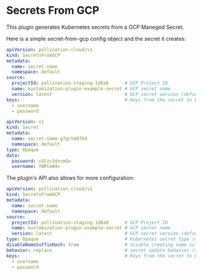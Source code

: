 # Secrets From GCP

This plugin generates Kubernetes secrets from a GCP Maneged Secret.

Here is a simple secret-from-gcp config object and the secret it creates:

```yaml
apiVersion: pollination.cloud/v1
kind: SecretsFromGCP
metadata:
  name: secret-name
  namespace: default
source:
  projectId: pollination-staging-1d6a8      # GCP Project ID
  name: kustomization-plugin-example-secret # GCP secret name
  version: latest                           # GCP secret version (default: latest)
keys:                                       # Keys from the secret to be used
  - username
  - password
```

```yaml
apiVersion: v1
kind: Secret
metadata:
  name: secret-name-g7gctm97b4
  namespace: default
type: Opaque
data:
  password: cGFzc3dvcmQ=
  username: YWRtaW4=
```

The plugin's API also allows for more configuration:

```yaml
apiVersion: pollination.cloud/v1
kind: SecretsFromGCP
metadata:
  name: secret-name
  namespace: default
source:
  projectId: pollination-staging-1d6a8      # GCP Project ID
  name: kustomization-plugin-example-secret # GCP secret name
  version: latest                           # GCP secret version (default: latest)
type: Opaque                                # Kubernetes secret type (default: Opaque)
disableNameSuffixHash: true                 # disable creating name suffix hash used to trigger service rollout
behavior: replace                           # secret update behavior (create | replace | merge) 
keys:                                       # Keys from the secret to be used
  - username
  - password
```